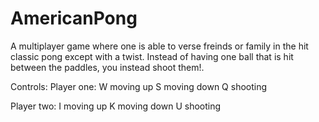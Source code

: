 # AmericanPong
A multiplayer game where one is able to verse freinds or family in the hit classic pong except with a twist. Instead of having one ball that is hit between the paddles, you instead shoot them!.

Controls:
Player one:
W moving up
S moving down
Q shooting

Player two:
I moving up
K moving down
U shooting
